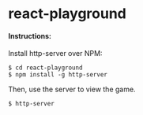 # react-playground


#### Instructions:

Install http-server over NPM:

```
$ cd react-playground
$ npm install -g http-server
```

Then, use the server to view the game.

```
$ http-server
```
